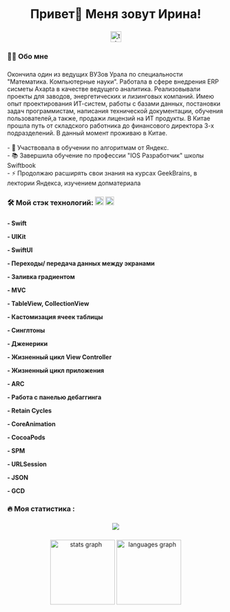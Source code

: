 ###

<h1 align="center">Привет👋 Меня зовут Ирина!</h1>

###


<div align="center">
  <a href="https://t.me/murashek_do_murashek" target="_blank">
    <img src="https://img.shields.io/static/v1?message=Telegram&logo=telegram&label=&color=2CA5E0&logoColor=white&labelColor=&style=for-the-badge" height="25" alt="telegram logo"  />
  </a>
</div>

###


<h3 align="left">👩‍💻  Обо мне</h3>

###

<p align="left">Окончила один из ведущих ВУЗов Урала по специальности "Математика. Компьютерные науки". Работала в сфере внедрения ERP сисметы Axapta в качестве ведущего аналитика. Реализовывали проекты для заводов, энергетических и лизинговых компаний. Имею опыт проектирования ИТ-систем, работы с базами данных, постановки задач программистам, написания технической документации, обучения пользователей,а также, продажи лицензий на ИТ продукты. В Китае прошла путь от складского работника до финансового директора 3-х подразделений. В данный момент проживаю в Китае. <br><br>- 🔭 Участвовала в обучении по алгоритмам от Яндекс.<br>- 📚 Завершила обучение по профессии "IOS Разработчик" школы Swiftbook<br>- ⚡ Продолжаю расширять свои знания на курсах GeekBrains, в лектории Яндекса, изучением допматериала</p>

###

<h3 align="left">🛠 Мой стэк технологий:
  <img src="https://cdn.jsdelivr.net/gh/devicons/devicon/icons/swift/swift-original.svg" height="20" alt="swift logo"  />
  <img src="https://skillicons.dev/icons?i=py" height="20" alt="python logo"  />
</h3>

###

<h4>
<p align="left"> - Swift</p>
<p align="left"> - UIKit</p>
<p align="left"> - SwiftUI</p>
<p align="left"> - Переходы/ передача данных между экранами</p>
<p align="left"> - Заливка градиентом</p>
<p align="left"> - MVC</p>
<p align="left"> - TableView, CollectionView</p>
<p align="left"> - Кастомизация ячеек таблицы</p>
<p align="left"> - Синглтоны</p>
<p align="left"> - Дженерики</p>  
<p align="left"> - Жизненный цикл View Controller</p>
<p align="left"> - Жизненный цикл приложения</p>
<p align="left"> - ARC</p>
<p align="left"> - Pабота с панелью дебаггинга</p>
<p align="left"> - Retain Cycles</p>
<p align="left"> - CoreAnimation</p>
<p align="left"> - CocoaPods</p>
<p align="left"> - SPM</p>
<p align="left"> - URLSession</p>
<p align="left"> - JSON</p>
<p align="left"> - GCD</p>
</h4>

###

<h3 align="left">🔥   Моя статистика :</h3>

###

<div align="center">
  <img src="https://leetcard.jacoblin.cool/miomir84?ext=heatmap" />
</div>


###

<div align="center">
  <img src="https://github-readme-stats.vercel.app/api?username=irinamuravyova&hide_title=false&hide_rank=false&show_icons=true&include_all_commits=true&count_private=true&disable_animations=false&theme=dracula&locale=en&hide_border=false&order=1" height="150" alt="stats graph"  />
  <img src="https://github-readme-stats.vercel.app/api/top-langs?username=irinamuravyova&locale=en&hide_title=false&layout=compact&card_width=320&langs_count=5&theme=dracula&hide_border=false&order=2" height="150" alt="languages graph"  />
</div>

###
